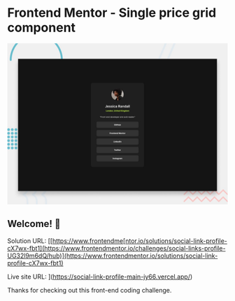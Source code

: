 # Frontend Mentor - Single price grid component

![Design preview for the Single price grid component coding challenge](./design/desktop-preview.jpg)

## Welcome! 👋

Solution URL: [[https://www.frontendme[ntor.io/solutions/social-link-profile-cX7wx-fbt1](https://www.frontendmentor.io/challenges/social-links-profile-UG32l9m6dQ/hub)](https://www.frontendmentor.io/solutions/social-link-profile-cX7wx-fbt1)


Live site URL: ](https://social-link-profile-main-jy66.vercel.app/)

Thanks for checking out this front-end coding challenge.
